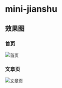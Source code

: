 # mini-jianshu

## 效果图

### 首页

![首页](https://blog-img-1252360401.cos.ap-guangzhou.myqcloud.com/jianshu-1.png)

### 文章页

![文章页](https://blog-img-1252360401.cos.ap-guangzhou.myqcloud.com/jianshu-2.png)